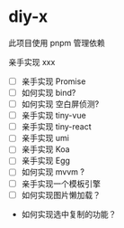 # diy-x

此项目使用 pnpm 管理依赖

亲手实现 xxx

- [ ] 亲手实现 Promise
- [ ] 如何实现 bind?
- [ ] 如何实现 空白屏侦测?
- [ ] 亲手实现 tiny-vue
- [ ] 亲手实现 tiny-react
- [ ] 亲手实现 umi
- [ ] 亲手实现 Koa
- [ ] 亲手实现 Egg
- [ ] 如何实现 mvvm ?
- [ ] 亲手实现一个模板引擎
- [ ] 如何实现图片懒加载？
- 如何实现选中复制的功能？
